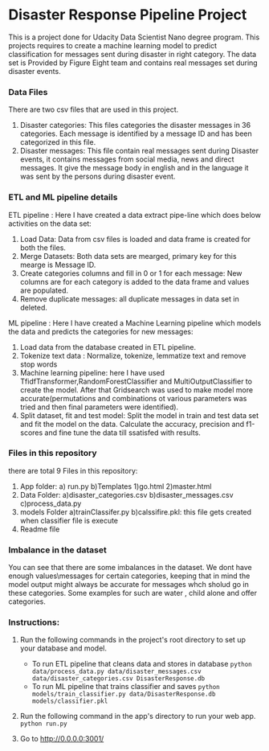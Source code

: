 # Disaster Response Pipeline Project

This is a project done for Udacity  Data Scientist Nano degree program. This projects requires to create a machine learning model to predict classification for messages sent during disaster in right category. The data set is Provided by Figure Eight team and contains real messages set during disaster events.

### Data Files
There are two csv files that are used in this project. 
1. Disaster categories: This files categories the disaster messages in 36 categories. Each message is identified by a message ID and has been categorized in this file. 
2. Disaster messages: This file contain real messages sent during Disaster events, it contains messages from social media, news and direct messages. It give the message body in english and in the language it was sent by the persons during disaster event.

### ETL and ML pipeline details
ETL pipeline :
Here I have created a data extract pipe-line which does below activities on the data set:
1. Load Data: Data from csv files is loaded and data frame is created for both the files.
2. Merge Datasets: Both data sets are mearged, primary key for this mearge is Message ID.
3. Create categories columns and fill in 0 or 1 for each message: New columns are for each category  is added to the data frame and values are populated.
4. Remove duplicate messages:  all duplicate messages in data set in deleted.

ML pipeline :
Here I have created a Machine Learning pipeline which models the data and predicts the categories for new messages:
1. Load data from the database created in ETL pipeline.
2. Tokenize text data : Normalize, tokenize, lemmatize text and remove stop words
3. Machine learning pipeline: here I have used TfidfTransformer,RandomForestClassifier and MultiOutputClassifier to create the model. After that Gridsearch was used to make model more accurate(permutations and combinations ot various parameters was tried and then final parameters were identified).
4. Split dataset, fit and test model: Split the model in train and test data set and fit the model on the data. Calculate the accuracy, precision and f1-scores and fine tune the data till ssatisfed with results.

### Files in this repository
there are total 9 Files in this repository:
1. App folder: 
    a) run.py
    b)Templates
        1)go.html
        2)master.html
2. Data Folder:
    a)disaster_categories.csv
    b)disaster_messages.csv
    c)process_data.py
3. models Folder
    a)trainClassifer.py
    b)calssifire.pkl: this file gets created when classifier file is execute
4. Readme file

### Imbalance in the dataset
You can see that there are some imbalances in the dataset. We dont have enough values\messages for certain categories, keeping that in mind the model output might always be accurate for messages whch sholud go in these categories. Some examples for such are water , child alone and offer categories.

### Instructions:
1. Run the following commands in the project's root directory to set up your database and model.

    - To run ETL pipeline that cleans data and stores in database
        `python data/process_data.py data/disaster_messages.csv data/disaster_categories.csv DisasterResponse.db`
    - To run ML pipeline that trains classifier and saves
        `python models/train_classifier.py data/DisasterResponse.db models/classifier.pkl`

2. Run the following command in the app's directory to run your web app.
    `python run.py`

3. Go to http://0.0.0.0:3001/
